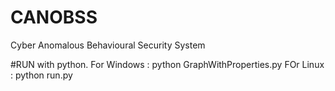 # CANOBSS
Cyber Anomalous Behavioural Security System

#RUN with python.
For Windows : python GraphWithProperties.py
FOr Linux : python run.py
